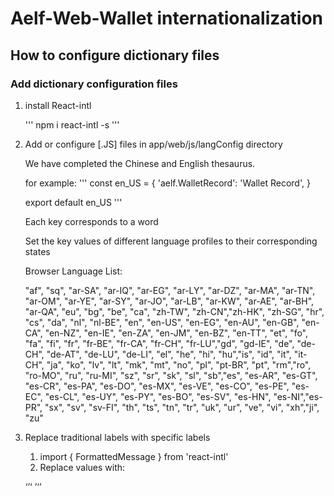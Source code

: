 # Aelf-Web-Wallet internationalization

## How to configure dictionary files

### Add dictionary configuration files

1. install React-intl

    '''
     npm i react-intl -s
    '''

2. Add or configure [.JS] files in app/web/js/langConfig directory

   We have completed the Chinese and English thesaurus.

   for example:
'''
    const en_US = {
        'aelf.WalletRecord': 'Wallet Record',
    }

    export default en_US
'''

    Each key corresponds to a word

    Set the key values of different language profiles to their corresponding states

    Browser Language List:

    "af", "sq", "ar-SA", "ar-IQ", "ar-EG", "ar-LY", "ar-DZ", "ar-MA", "ar-TN", "ar-OM", "ar-YE", "ar-SY", "ar-JO", "ar-LB", "ar-KW", "ar-AE", "ar-BH", "ar-QA", "eu", "bg", "be", "ca", "zh-TW", "zh-CN","zh-HK", "zh-SG", "hr", "cs", "da", "nl", "nl-BE", "en", "en-US", "en-EG", "en-AU", "en-GB", "en-CA", "en-NZ", "en-IE", "en-ZA", "en-JM", "en-BZ", "en-TT", "et", "fo", "fa", "fi", "fr", "fr-BE", "fr-CA", "fr-CH", "fr-LU","gd", "gd-IE", "de", "de-CH", "de-AT", "de-LU", "de-LI", "el", "he", "hi", "hu","is", "id", "it", "it-CH", "ja", "ko", "lv", "lt", "mk", "mt", "no", "pl", "pt-BR", "pt", "rm","ro", "ro-MO", "ru", "ru-MI", "sz", "sr", "sk", "sl", "sb","es", "es-AR", "es-GT", "es-CR", "es-PA", "es-DO", "es-MX", "es-VE", "es-CO", "es-PE", "es-EC", "es-CL", "es-UY", "es-PY", "es-BO", "es-SV", "es-HN", "es-NI","es-PR", "sx", "sv", "sv-FI", "th", "ts", "tn", "tr", "uk", "ur", "ve", "vi", "xh","ji", "zu"

3. Replace traditional labels with specific labels

    1. import { FormattedMessage } from 'react-intl'
    2. Replace values with:

    ‘’‘
        <FormattedMessage id = 'Key in configuration file' />
    ’‘’